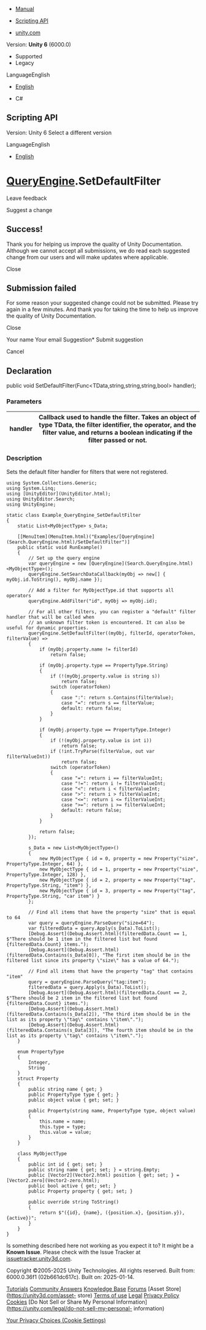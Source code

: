[ ]()

  * [Manual](../Manual/index.html)
  * [Scripting API](../ScriptReference/index.html)

  * [unity.com](https://unity.com/)

Version: **Unity 6** (6000.0)

  * Supported
  * Legacy

LanguageEnglish

  * [English]()

  * C#

[ ](https://docs.unity3d.com)

## Scripting API

Version: Unity 6 Select a different version

LanguageEnglish

  * [English]()

#  [QueryEngine<T0>](Search.QueryEngine_1.html).SetDefaultFilter

Leave feedback

Suggest a change

## Success!

Thank you for helping us improve the quality of Unity Documentation. Although
we cannot accept all submissions, we do read each suggested change from our
users and will make updates where applicable.

Close

## Submission failed

For some reason your suggested change could not be submitted. Please <a>try
again</a> in a few minutes. And thank you for taking the time to help us
improve the quality of Unity Documentation.

Close

Your name Your email Suggestion* Submit suggestion

Cancel

[ ]()

## Declaration

public void SetDefaultFilter(Func<TData,string,string,string,bool> handler);

### Parameters

handler | Callback used to handle the filter. Takes an object of type TData, the filter identifier, the operator, and the filter value, and returns a boolean indicating if the filter passed or not.  
---|---  
  
### Description

Sets the default filter handler for filters that were not registered.

    
    
    using System.Collections.Generic;
    using System.Linq;
    using [UnityEditor](UnityEditor.html);
    using UnityEditor.Search;
    using UnityEngine;
    
    static class Example_QueryEngine_SetDefaultFilter
    {
        static List<MyObjectType> s_Data;
    
        [[MenuItem](MenuItem.html)("Examples/[QueryEngine](Search.QueryEngine.html)/SetDefaultFilter")]
        public static void RunExample()
        {
            // Set up the query engine
            var queryEngine = new [QueryEngine](Search.QueryEngine.html)<MyObjectType>();
            queryEngine.SetSearchDataCallback(myObj => new[] { myObj.id.ToString(), myObj.name });
    
            // Add a filter for MyObjectType.id that supports all operators
            queryEngine.AddFilter("id", myObj => myObj.id);
    
            // For all other filters, you can register a "default" filter handler that will be called when
            // an unknown filter token is encountered. It can also be useful for dynamic properties.
            queryEngine.SetDefaultFilter((myObj, filterId, operatorToken, filterValue) =>
            {
                if (myObj.property.name != filterId)
                    return false;
    
                if (myObj.property.type == PropertyType.String)
                {
                    if (!(myObj.property.value is string s))
                        return false;
                    switch (operatorToken)
                    {
                        case ":": return s.Contains(filterValue);
                        case "=": return s == filterValue;
                        default: return false;
                    }
                }
    
                if (myObj.property.type == PropertyType.Integer)
                {
                    if (!(myObj.property.value is int i))
                        return false;
                    if (!int.TryParse(filterValue, out var filterValueInt))
                        return false;
                    switch (operatorToken)
                    {
                        case "=": return i == filterValueInt;
                        case "!=": return i != filterValueInt;
                        case "<": return i < filterValueInt;
                        case ">": return i > filterValueInt;
                        case "<=": return i <= filterValueInt;
                        case ">=": return i >= filterValueInt;
                        default: return false;
                    }
                }
    
                return false;
            });
    
            s_Data = new List<MyObjectType>()
            {
                new MyObjectType { id = 0, property = new Property("size", PropertyType.Integer, 64) },
                new MyObjectType { id = 1, property = new Property("size", PropertyType.Integer, 128) },
                new MyObjectType { id = 2, property = new Property("tag", PropertyType.String, "item") },
                new MyObjectType { id = 3, property = new Property("tag", PropertyType.String, "car item") }
            };
    
            // Find all items that have the property "size" that is equal to 64
            var query = queryEngine.ParseQuery("size=64");
            var filteredData = query.Apply(s_Data).ToList();
            [Debug.Assert](Debug.Assert.html)(filteredData.Count == 1, $"There should be 1 item in the filtered list but found {filteredData.Count} items.");
            [Debug.Assert](Debug.Assert.html)(filteredData.Contains(s_Data[0]), "The first item should be in the filtered list since its property \"size\" has a value of 64.");
    
            // Find all items that have the property "tag" that contains "item"
            query = queryEngine.ParseQuery("tag:item");
            filteredData = query.Apply(s_Data).ToList();
            [Debug.Assert](Debug.Assert.html)(filteredData.Count == 2, $"There should be 2 item in the filtered list but found {filteredData.Count} items.");
            [Debug.Assert](Debug.Assert.html)(filteredData.Contains(s_Data[2]), "The third item should be in the list as its property \"tag\" contains \"item\".");
            [Debug.Assert](Debug.Assert.html)(filteredData.Contains(s_Data[3]), "The fourth item should be in the list as its property \"tag\" contains \"item\".");
        }
    
        enum PropertyType
        {
            Integer,
            String
        }
        struct Property
        {
            public string name { get; }
            public PropertyType type { get; }
            public object value { get; set; }
    
            public Property(string name, PropertyType type, object value)
            {
                this.name = name;
                this.type = type;
                this.value = value;
            }
        }
    
        class MyObjectType
        {
            public int id { get; set; }
            public string name { get; set; } = string.Empty;
            public [Vector2](Vector2.html) position { get; set; } = [Vector2.zero](Vector2-zero.html);
            public bool active { get; set; }
            public Property property { get; set; }
    
            public override string ToString()
            {
                return $"({id}, {name}, ({position.x}, {position.y}), {active})";
            }
        }
    }
    

Is something described here not working as you expect it to? It might be a
**Known Issue**. Please check with the Issue Tracker at
[issuetracker.unity3d.com](https://issuetracker.unity3d.com).

Copyright ©2005-2025 Unity Technologies. All rights reserved. Built from:
6000.0.36f1 (02b661dc617c). Built on: 2025-01-14.

[Tutorials](https://unity3d.com/learn) [Community
Answers](https://answers.unity3d.com) [Knowledge
Base](https://support.unity3d.com/hc/en-us)
[Forums](https://forum.unity3d.com) [Asset Store](https://unity3d.com/asset-
store) [Terms of use](https://docs.unity3d.com/Manual/TermsOfUse.html)
[Legal](https://unity.com/legal) [Privacy
Policy](https://unity.com/legal/privacy-policy)
[Cookies](https://unity.com/legal/cookie-policy) [Do Not Sell or Share My
Personal Information](https://unity.com/legal/do-not-sell-my-personal-
information)

[Your Privacy Choices (Cookie Settings)](javascript:void\(0\);)


